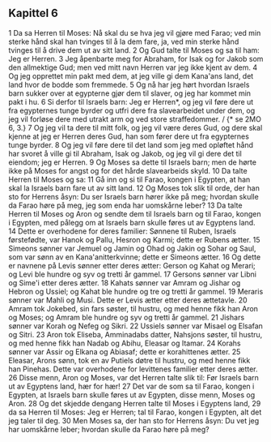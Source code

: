 ## Kapittel 6

1 Da sa Herren til Moses: Nå skal du se hva jeg vil gjøre med Farao; ved min sterke hånd skal han tvinges til å la dem fare, ja, ved min sterke hånd tvinges til å drive dem ut av sitt land.
2 Og Gud talte til Moses og sa til ham: Jeg er Herren.
3 Jeg åpenbarte meg for Abraham, for Isak og for Jakob som den allmektige Gud; men ved mitt navn Herren var jeg ikke kjent av dem.
4 Og jeg opprettet min pakt med dem, at jeg ville gi dem Kana'ans land, det land hvor de bodde som fremmede.
5 Og nå har jeg hørt hvordan Israels barn sukker over at egypterne gjør dem til slaver, og jeg har kommet min pakt i hu.
6 Si derfor til Israels barn: Jeg er Herren*, og jeg vil føre dere ut fra egypternes tunge byrder og utfri dere fra slavearbeidet under dem, og jeg vil forløse dere med utrakt arm og ved store straffedommer. / {* se 2MO 6, 3.}
7 Og jeg vil ta dere til mitt folk, og jeg vil være deres Gud, og dere skal kjenne at jeg er Herren deres Gud, han som fører dere ut fra egypternes tunge byrder.
8 Og jeg vil føre dere til det land som jeg med opløftet hånd har svoret å ville gi til Abraham, Isak og Jakob, og jeg vil gi dere det til eiendom; jeg er Herren.
9 Og Moses sa dette til Israels barn; men de hørte ikke på Moses for angst og for det hårde slavearbeids skyld.
10 Da talte Herren til Moses og sa:
11 Gå inn og si til Farao, kongen i Egypten, at han skal la Israels barn fare ut av sitt land.
12 Og Moses tok slik til orde, der han sto for Herrens åsyn: Du ser Israels barn hører ikke på meg; hvordan skulle da Farao høre på meg, jeg som enda har uomskårne leber?
13 Da talte Herren til Moses og Aron og sendte dem til Israels barn og til Farao, kongen i Egypten, med pålegg om at Israels barn skulle føres ut av Egyptens land.
14 Dette er overhodene for deres familier: Sønnene til Ruben, Israels førstefødte, var Hanok og Pallu, Hesron og Karmi; dette er Rubens ætter.
15 Simeons sønner var Jemuel og Jamin og Ohad og Jakin og Sohar og Saul, som var sønn av en Kana'anitterkvinne; dette er Simeons ætter.
16 Og dette er navnene på Levis sønner etter deres ætter: Gerson og Kahat og Merari; og Levi ble hundre og syv og tretti år gammel.
17 Gersons sønner var Libni og Sime'i etter deres ætter.
18 Kahats sønner var Amram og Jishar og Hebron og Ussiel; og Kahat ble hundre og tre og tretti år gammel.
19 Meraris sønner var Mahli og Musi. Dette er Levis ætter etter deres ættetavle.
20 Amram tok Jokebed, sin fars søster, til hustru, og med henne fikk han Aron og Moses; og Amram ble hundre og syv og tretti år gammel.
21 Jishars sønner var Korah og Nefeg og Sikri.
22 Ussiels sønner var Misael og Elsafan og Sitri.
23 Aron tok Eliseba, Amminadabs datter, Nahsjons søster, til hustru, og med henne fikk han Nadab og Abihu, Eleasar og Itamar.
24 Korahs sønner var Assir og Elkana og Abiasaf; dette er korahittenes ætter.
25 Eleasar, Arons sønn, tok en av Putiels døtre til hustru, og med henne fikk han Pinehas. Dette var overhodene for levittenes familier etter deres ætter.
26 Disse menn, Aron og Moses, var det Herren talte slik til: Før Israels barn ut av Egyptens land, hær for hær!
27 Det var de som sa til Farao, kongen i Egypten, at Israels barn skulle føres ut av Egypten, disse menn, Moses og Aron.
28 Og det skjedde dengang Herren talte til Moses i Egyptens land,
29 da sa Herren til Moses: Jeg er Herren; tal til Farao, kongen i Egypten, alt det jeg taler til deg.
30 Men Moses sa, der han sto for Herrens åsyn: Du vet jeg har uomskårne leber; hvordan skulle da Farao høre på meg?
